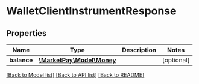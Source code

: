 # WalletClientInstrumentResponse

## Properties
Name | Type | Description | Notes
------------ | ------------- | ------------- | -------------
**balance** | [**\MarketPay\Model\Money**](Money.md) |  | [optional] 

[[Back to Model list]](../README.md#documentation-for-models) [[Back to API list]](../README.md#documentation-for-api-endpoints) [[Back to README]](../README.md)


